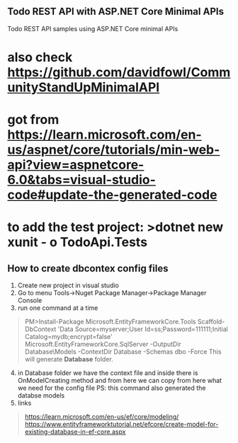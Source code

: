 ## Todo REST API with ASP.NET Core Minimal APIs
Todo REST API samples using ASP.NET Core minimal APIs
# also check https://github.com/davidfowl/CommunityStandUpMinimalAPI
# got from https://learn.microsoft.com/en-us/aspnet/core/tutorials/min-web-api?view=aspnetcore-6.0&tabs=visual-studio-code#update-the-generated-code
# to add the test project: >dotnet new xunit - o TodoApi.Tests

## How to create dbcontex config files
1. Create new project in visual studio
2. Go to menu Tools->Nuget Package Manager->Package Manager Console
3. run one command at a time
> PM>Install-Package Microsoft.EntityFrameworkCore.Tools
> Scaffold-DbContext 'Data Source=myserver;User Id=ss;Password=111111;Initial Catalog=mydb;encrypt=false' Microsoft.EntityFrameworkCore.SqlServer -OutputDir Database\Models -ContextDir Database -Schemas dbo -Force
This will generate **Database** folder.
4. in Database folder we have the context file and inside there is OnModelCreating method and from here we can copy from here what we need for the config file
PS: this command also generated the databse models
5. links
> https://learn.microsoft.com/en-us/ef/core/modeling/
> https://www.entityframeworktutorial.net/efcore/create-model-for-existing-database-in-ef-core.aspx
